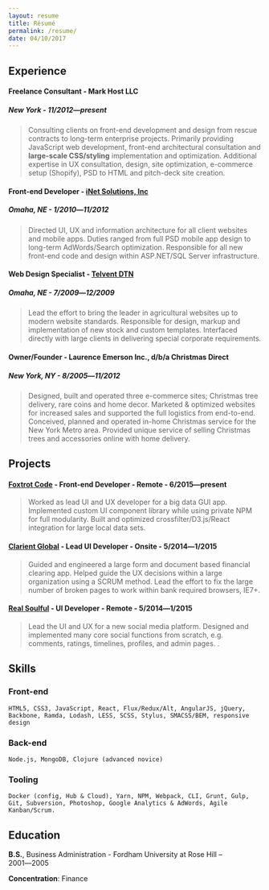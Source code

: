 ```yaml
---
layout: resume
title: Résumé
permalink: /resume/
date: 04/10/2017
---
```



## Experience

#### Freelance Consultant - Mark Host LLC
##### New York - 11/2012―present

> Consulting clients on front-end development and design from rescue contracts to long-term enterprise projects.  Primarily providing JavaScript web development, front-end architectural consultation and **large-scale CSS/styling** implementation and optimization.  Additional expertise in UX consultation, design, site optimization, e-commerce setup (Shopify), PSD to HTML and pitch-deck site creation.



#### Front-end Developer - [iNet Solutions, Inc](http://inetsgi.com/)
##### Omaha, NE - 1/2010―11/2012

> Directed UI, UX and information architecture for all client websites and mobile apps.  Duties ranged from full PSD mobile app design to long-term AdWords/Search optimization.  Responsible for all new front-end code and design within ASP.NET/SQL Server infrastructure.



#### Web Design Specialist - [Telvent DTN](http://www.dtn.com/agriculture/) 
##### Omaha, NE - 7/2009―12/2009

> Lead the effort to bring the leader in agricultural websites up to modern website standards.  Responsible for design, markup and implementation of new stock and custom templates.  Interfaced directly with large clients in delivering special corporate requirements.




#### Owner/Founder - Laurence Emerson Inc., d/b/a Christmas Direct
##### New York, NY - 8/2005―11/2012

> Designed, built and operated three e-commerce sites; Christmas tree delivery, rare coins and home decor.  Marketed & optimized websites for increased sales and supported the full logistics from end-to-end.  Conceived, planned and operated in-home Christmas service for the New York Metro area.  Provided unique service of selling Christmas trees and accessories online with home delivery.





## Projects

#### [Foxtrot Code](https://foxtrotcode.com/) - Front-end Developer - Remote - 6/2015―present
> Worked as lead UI and UX developer for a big data GUI app.  Implemented custom UI component library while using private NPM for full modularity.  Built and optimized crossfilter/D3.js/React integration for large local data sets.

#### [Clarient Global](http://www.clarientglobal.com/) - Lead UI Developer - Onsite - 5/2014―1/2015
> Guided and engineered a large form and document based financial clearing app.  Helped guide the UX decisions within a large organization using a SCRUM method.  Lead the effort to fix the large number of broken pages to work within bank required browsers, IE7+.

#### [Real Soulful](https://vimeo.com/195461121) - UI Developer - Remote - 5/2014―1/2015
> Lead the UI and UX for a new social media platform.  Designed and implemented many core social functions from scratch, e.g. comments, ratings, timelines, profiles, and admin pages.
.


## Skills


### Front-end 
`HTML5, CSS3, JavaScript, React, Flux/Redux/Alt, AngularJS, jQuery, Backbone, Ramda, Lodash, LESS, SCSS, Stylus, SMACSS/BEM, responsive design`


### Back-end
 `Node.js, MongoDB, Clojure (advanced novice)`


### Tooling
`Docker (config, Hub & Cloud), Yarn, NPM, Webpack, CLI, Grunt, Gulp, Git, Subversion, Photoshop, Google Analytics & AdWords, Agile Kanban/Scrum.`


## Education

**B.S.**, Business Administration - Fordham University at Rose Hill – 2001―2005

**Concentration**: Finance




